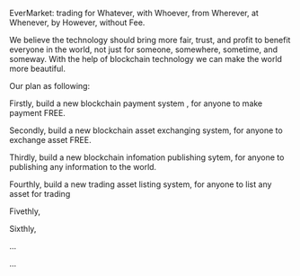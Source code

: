  EverMarket: trading for Whatever, with Whoever, from Wherever, at Whenever, by However, without Fee.

 We believe the technology should bring more fair, trust, and profit to benefit everyone in the world, not just for someone, somewhere,
 sometime, and someway. With the help of blockchain technology we can make the world more beautiful.
 
 Our plan as following:

 Firstly, build a new blockchain payment system , for anyone to make payment FREE.
 
 Secondly, build a new blockchain asset exchanging system, for anyone to exchange asset FREE.
 
 Thirdly, build a new blockchain infomation publishing sytem, for anyone to publishing any information to the world.
 
 Fourthly, build a new trading asset listing system, for anyone to list any asset for trading 
  
 Fivethly, 
 
 Sixthly, 
 
...

...
